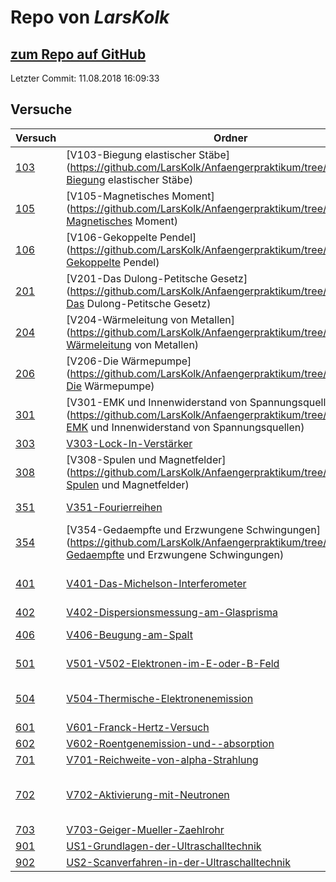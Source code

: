 # Repo von *LarsKolk*

## [zum Repo auf GitHub](https://github.com/LarsKolk/Anfaengerpraktikum)

Letzter Commit: 11.08.2018 16:09:33

## Versuche

|       Versuch       |                                                                             Ordner                                                                              |                                                                                                                                                                                                                                                PDFs                                                                                                                                                                                                                                                |
|---------------------|-----------------------------------------------------------------------------------------------------------------------------------------------------------------|----------------------------------------------------------------------------------------------------------------------------------------------------------------------------------------------------------------------------------------------------------------------------------------------------------------------------------------------------------------------------------------------------------------------------------------------------------------------------------------------------|
|[103](../versuch/103)|[V103-Biegung elastischer Stäbe](https://github.com/LarsKolk/Anfaengerpraktikum/tree/master/V103-Biegung elastischer Stäbe)                                      |[main.pdf](https://docs.google.com/viewer?url=https://github.com/LarsKolk/Anfaengerpraktikum/raw/master/V103-Biegung%20elastischer%20St%C3%A4be/main.pdf)                                                                                                                                                                                                                                                                                                                                           |
|[105](../versuch/105)|[V105-Magnetisches Moment](https://github.com/LarsKolk/Anfaengerpraktikum/tree/master/V105-Magnetisches Moment)                                                  |–                                                                                                                                                                                                                                                                                                                                                                                                                                                                                                   |
|[106](../versuch/106)|[V106-Gekoppelte Pendel](https://github.com/LarsKolk/Anfaengerpraktikum/tree/master/V106-Gekoppelte Pendel)                                                      |–                                                                                                                                                                                                                                                                                                                                                                                                                                                                                                   |
|[201](../versuch/201)|[V201-Das Dulong-Petitsche Gesetz](https://github.com/LarsKolk/Anfaengerpraktikum/tree/master/V201-Das Dulong-Petitsche Gesetz)                                  |[main.pdf](https://docs.google.com/viewer?url=https://github.com/LarsKolk/Anfaengerpraktikum/raw/master/V201-Das%20Dulong-Petitsche%20Gesetz/main.pdf)<br/>[V201_alt.pdf](https://docs.google.com/viewer?url=https://github.com/LarsKolk/Anfaengerpraktikum/raw/master/V201-Das%20Dulong-Petitsche%20Gesetz/V201_alt.pdf)                                                                                                                                                                           |
|[204](../versuch/204)|[V204-Wärmeleitung von Metallen](https://github.com/LarsKolk/Anfaengerpraktikum/tree/master/V204-Wärmeleitung von Metallen)                                      |[V204_alt.pdf](https://docs.google.com/viewer?url=https://github.com/LarsKolk/Anfaengerpraktikum/raw/master/V204-W%C3%A4rmeleitung%20von%20Metallen/V204_alt.pdf)<br/>[V204_alt2.pdf](https://docs.google.com/viewer?url=https://github.com/LarsKolk/Anfaengerpraktikum/raw/master/V204-W%C3%A4rmeleitung%20von%20Metallen/V204_alt2.pdf)                                                                                                                                                           |
|[206](../versuch/206)|[V206-Die Wärmepumpe](https://github.com/LarsKolk/Anfaengerpraktikum/tree/master/V206-Die Wärmepumpe)                                                            |[main.pdf](https://docs.google.com/viewer?url=https://github.com/LarsKolk/Anfaengerpraktikum/raw/master/V206-Die%20W%C3%A4rmepumpe/main.pdf)<br/>[V206-altp.pdf](https://docs.google.com/viewer?url=https://github.com/LarsKolk/Anfaengerpraktikum/raw/master/V206-Die%20W%C3%A4rmepumpe/V206-altp.pdf)<br/>[main_itemize.pdf](https://docs.google.com/viewer?url=https://github.com/LarsKolk/Anfaengerpraktikum/raw/master/V206-Die%20W%C3%A4rmepumpe/main_itemize.pdf)                            |
|[301](../versuch/301)|[V301-EMK und Innenwiderstand von Spannungsquellen](https://github.com/LarsKolk/Anfaengerpraktikum/tree/master/V301-EMK und Innenwiderstand von Spannungsquellen)|[V301-altp.pdf](https://docs.google.com/viewer?url=https://github.com/LarsKolk/Anfaengerpraktikum/raw/master/V301-EMK%20und%20Innenwiderstand%20von%20Spannungsquellen/V301-altp.pdf)                                                                                                                                                                                                                                                                                                               |
|[303](../versuch/303)|[V303-Lock-In-Verstärker](https://github.com/LarsKolk/Anfaengerpraktikum/tree/master/V303-Lock-In-Verstärker)                                                    |[main.pdf](https://docs.google.com/viewer?url=https://github.com/LarsKolk/Anfaengerpraktikum/raw/master/V303-Lock-In-Verst%C3%A4rker/main.pdf)                                                                                                                                                                                                                                                                                                                                                      |
|[308](../versuch/308)|[V308-Spulen und Magnetfelder](https://github.com/LarsKolk/Anfaengerpraktikum/tree/master/V308-Spulen und Magnetfelder)                                          |[main.pdf](https://docs.google.com/viewer?url=https://github.com/LarsKolk/Anfaengerpraktikum/raw/master/V308-Spulen%20und%20Magnetfelder/main.pdf)                                                                                                                                                                                                                                                                                                                                                  |
|[351](../versuch/351)|[V351-Fourierreihen](https://github.com/LarsKolk/Anfaengerpraktikum/tree/master/V351-Fourierreihen)                                                              |[V351-altp2.pdf](https://docs.google.com/viewer?url=https://github.com/LarsKolk/Anfaengerpraktikum/raw/master/V351-Fourierreihen/V351-altp2.pdf)<br/>[V351-altp.pdf](https://docs.google.com/viewer?url=https://github.com/LarsKolk/Anfaengerpraktikum/raw/master/V351-Fourierreihen/V351-altp.pdf)                                                                                                                                                                                                 |
|[354](../versuch/354)|[V354-Gedaempfte und Erzwungene Schwingungen](https://github.com/LarsKolk/Anfaengerpraktikum/tree/master/V354-Gedaempfte und Erzwungene Schwingungen)            |[main.pdf](https://docs.google.com/viewer?url=https://github.com/LarsKolk/Anfaengerpraktikum/raw/master/V354-Gedaempfte%20und%20Erzwungene%20Schwingungen/main.pdf)<br/>[V354-altp.pdf](https://docs.google.com/viewer?url=https://github.com/LarsKolk/Anfaengerpraktikum/raw/master/V354-Gedaempfte%20und%20Erzwungene%20Schwingungen/V354-altp.pdf)                                                                                                                                               |
|[401](../versuch/401)|[V401-Das-Michelson-Interferometer](https://github.com/LarsKolk/Anfaengerpraktikum/tree/master/V401-Das-Michelson-Interferometer)                                |[main.pdf](https://docs.google.com/viewer?url=https://github.com/LarsKolk/Anfaengerpraktikum/raw/master/V401-Das-Michelson-Interferometer/main.pdf)<br/>[V401_alt.pdf](https://docs.google.com/viewer?url=https://github.com/LarsKolk/Anfaengerpraktikum/raw/master/V401-Das-Michelson-Interferometer/V401_alt.pdf)<br/>[V401_github.pdf](https://docs.google.com/viewer?url=https://github.com/LarsKolk/Anfaengerpraktikum/raw/master/V401-Das-Michelson-Interferometer/V401_github.pdf)           |
|[402](../versuch/402)|[V402-Dispersionsmessung-am-Glasprisma](https://github.com/LarsKolk/Anfaengerpraktikum/tree/master/V402-Dispersionsmessung-am-Glasprisma)                        |[V402_alt.pdf](https://docs.google.com/viewer?url=https://github.com/LarsKolk/Anfaengerpraktikum/raw/master/V402-Dispersionsmessung-am-Glasprisma/V402_alt.pdf)                                                                                                                                                                                                                                                                                                                                     |
|[406](../versuch/406)|[V406-Beugung-am-Spalt](https://github.com/LarsKolk/Anfaengerpraktikum/tree/master/V406-Beugung-am-Spalt)                                                        |[main.pdf](https://docs.google.com/viewer?url=https://github.com/LarsKolk/Anfaengerpraktikum/raw/master/V406-Beugung-am-Spalt/main.pdf)<br/>[V406.pdf](https://docs.google.com/viewer?url=https://github.com/LarsKolk/Anfaengerpraktikum/raw/master/V406-Beugung-am-Spalt/V406.pdf)                                                                                                                                                                                                                 |
|[501](../versuch/501)|[V501-V502-Elektronen-im-E-oder-B-Feld](https://github.com/LarsKolk/Anfaengerpraktikum/tree/master/V501-V502-Elektronen-im-E-oder-B-Feld)                        |[V501+2_alt.pdf](https://docs.google.com/viewer?url=https://github.com/LarsKolk/Anfaengerpraktikum/raw/master/V501-V502-Elektronen-im-E-oder-B-Feld/V501%2B2_alt.pdf)<br/>[main2.pdf](https://docs.google.com/viewer?url=https://github.com/LarsKolk/Anfaengerpraktikum/raw/master/V501-V502-Elektronen-im-E-oder-B-Feld/main2.pdf)                                                                                                                                                                 |
|[504](../versuch/504)|[V504-Thermische-Elektronenemission](https://github.com/LarsKolk/Anfaengerpraktikum/tree/master/V504-Thermische-Elektronenemission)                              |[main.pdf](https://docs.google.com/viewer?url=https://github.com/LarsKolk/Anfaengerpraktikum/raw/master/V504-Thermische-Elektronenemission/main.pdf)<br/>[V504_alt.pdf](https://docs.google.com/viewer?url=https://github.com/LarsKolk/Anfaengerpraktikum/raw/master/V504-Thermische-Elektronenemission/V504_alt.pdf)<br/>[main2.pdf](https://docs.google.com/viewer?url=https://github.com/LarsKolk/Anfaengerpraktikum/raw/master/V504-Thermische-Elektronenemission/main2.pdf)                    |
|[601](../versuch/601)|[V601-Franck-Hertz-Versuch](https://github.com/LarsKolk/Anfaengerpraktikum/tree/master/V601-Franck-Hertz-Versuch)                                                |–                                                                                                                                                                                                                                                                                                                                                                                                                                                                                                   |
|[602](../versuch/602)|[V602-Roentgenemission-und--absorption](https://github.com/LarsKolk/Anfaengerpraktikum/tree/master/V602-Roentgenemission-und--absorption)                        |–                                                                                                                                                                                                                                                                                                                                                                                                                                                                                                   |
|[701](../versuch/701)|[V701-Reichweite-von-alpha-Strahlung](https://github.com/LarsKolk/Anfaengerpraktikum/tree/master/V701-Reichweite-von-alpha-Strahlung)                            |–                                                                                                                                                                                                                                                                                                                                                                                                                                                                                                   |
|[702](../versuch/702)|[V702-Aktivierung-mit-Neutronen](https://github.com/LarsKolk/Anfaengerpraktikum/tree/master/V702-Aktivierung-mit-Neutronen)                                      |[V702_github.pdf](https://docs.google.com/viewer?url=https://github.com/LarsKolk/Anfaengerpraktikum/raw/master/V702-Aktivierung-mit-Neutronen/V702_github.pdf)<br/>[V702_alt.pdf](https://docs.google.com/viewer?url=https://github.com/LarsKolk/Anfaengerpraktikum/raw/master/V702-Aktivierung-mit-Neutronen/V702_alt.pdf)<br/>[V702-Korrektur.pdf](https://docs.google.com/viewer?url=https://github.com/LarsKolk/Anfaengerpraktikum/raw/master/V702-Aktivierung-mit-Neutronen/V702-Korrektur.pdf)|
|[703](../versuch/703)|[V703-Geiger-Mueller-Zaehlrohr](https://github.com/LarsKolk/Anfaengerpraktikum/tree/master/V703-Geiger-Mueller-Zaehlrohr)                                        |–                                                                                                                                                                                                                                                                                                                                                                                                                                                                                                   |
|[901](../versuch/901)|[US1-Grundlagen-der-Ultraschalltechnik](https://github.com/LarsKolk/Anfaengerpraktikum/tree/master/US1-Grundlagen-der-Ultraschalltechnik)                        |[main.pdf](https://docs.google.com/viewer?url=https://github.com/LarsKolk/Anfaengerpraktikum/raw/master/US1-Grundlagen-der-Ultraschalltechnik/main.pdf)                                                                                                                                                                                                                                                                                                                                             |
|[902](../versuch/902)|[US2-Scanverfahren-in-der-Ultraschalltechnik](https://github.com/LarsKolk/Anfaengerpraktikum/tree/master/US2-Scanverfahren-in-der-Ultraschalltechnik)            |[main.pdf](https://docs.google.com/viewer?url=https://github.com/LarsKolk/Anfaengerpraktikum/raw/master/US2-Scanverfahren-in-der-Ultraschalltechnik/main.pdf)                                                                                                                                                                                                                                                                                                                                       |
